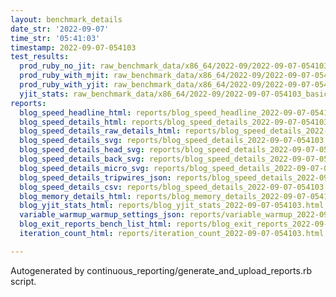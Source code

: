 ```yaml
---
layout: benchmark_details
date_str: '2022-09-07'
time_str: '05:41:03'
timestamp: 2022-09-07-054103
test_results:
  prod_ruby_no_jit: raw_benchmark_data/x86_64/2022-09/2022-09-07-054103_basic_benchmark_prod_ruby_no_jit.json
  prod_ruby_with_mjit: raw_benchmark_data/x86_64/2022-09/2022-09-07-054103_basic_benchmark_prod_ruby_with_mjit.json
  prod_ruby_with_yjit: raw_benchmark_data/x86_64/2022-09/2022-09-07-054103_basic_benchmark_prod_ruby_with_yjit.json
  yjit_stats: raw_benchmark_data/x86_64/2022-09/2022-09-07-054103_basic_benchmark_yjit_stats.json
reports:
  blog_speed_headline_html: reports/blog_speed_headline_2022-09-07-054103.html
  blog_speed_details_html: reports/blog_speed_details_2022-09-07-054103.html
  blog_speed_details_raw_details_html: reports/blog_speed_details_2022-09-07-054103.raw_details.html
  blog_speed_details_svg: reports/blog_speed_details_2022-09-07-054103.svg
  blog_speed_details_head_svg: reports/blog_speed_details_2022-09-07-054103.head.svg
  blog_speed_details_back_svg: reports/blog_speed_details_2022-09-07-054103.back.svg
  blog_speed_details_micro_svg: reports/blog_speed_details_2022-09-07-054103.micro.svg
  blog_speed_details_tripwires_json: reports/blog_speed_details_2022-09-07-054103.tripwires.json
  blog_speed_details_csv: reports/blog_speed_details_2022-09-07-054103.csv
  blog_memory_details_html: reports/blog_memory_details_2022-09-07-054103.html
  blog_yjit_stats_html: reports/blog_yjit_stats_2022-09-07-054103.html
  variable_warmup_warmup_settings_json: reports/variable_warmup_2022-09-07-054103.warmup_settings.json
  blog_exit_reports_bench_list_html: reports/blog_exit_reports_2022-09-07-054103.bench_list.html
  iteration_count_html: reports/iteration_count_2022-09-07-054103.html

---
```

Autogenerated by continuous_reporting/generate_and_upload_reports.rb script.
